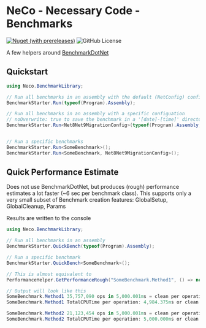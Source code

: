# NeCo - Necessary Code - Benchmarks

[![Nuget (with prereleases)](https://img.shields.io/nuget/vpre/neco.benchmarklibrary)](https://www.nuget.org/packages/Neco.BenchmarkLibrary/)
![GitHub License](https://img.shields.io/github/license/darcara/neco)

A few helpers around [BenchmarkDotNet](https://github.com/dotnet/BenchmarkDotNet)

## Quickstart
```csharp
using Neco.BenchmarkLibrary;

// Run all benchmarks in an assembly with the default (NetConfig) configuration
BenchmarkStarter.Run(typeof(Program).Assembly);

// Run all benchmarks in an assembly with a specific configuation
// noOverwrite: true to save the benchmark in a '[date]-[time]' directory, instead of the default 'results'
BenchmarkStarter.Run<Net8Net9MigrationConfig>(typeof(Program).Assembly, noOverwrite: true);


// Run a specific benchmarks
BenchmarkStarter.Run<SomeBenchmark>();
BenchmarkStarter.Run<SomeBenchmark, Net8Net9MigrationConfig>();
```

## Quick Performance Estimate 

Does not use BenchmarkDotNet, but produces (rough) performance estimates a lot faster (~6 sec per benchmark class).
This supports only a very small subset of Benchmark creation features: GlobalSetup, GlobalCleanup, Params

Results are written to the console
```csharp
using Neco.BenchmarkLibrary;

// Run all benchmarks in an assembly
BenchmarkStarter.QuickBench(typeof(Program).Assembly);

// Run a specific benchmark
BenchmarkStarter.QuickBench<SomeBenchmark>();

// This is almost equivalent to
PerformanceHelper.GetPerformanceRough("SomeBenchmark.Method1", () => new SomeBenchmark().Method());

// Output will look like this
SomeBenchmark.Method1 35,757,090 ops in 5,000.001ms = clean per operation: 0.108µs or 9,298,494.945op/s with 24 Bytes per run and GC 102/0/0
SomeBenchmark.Method1 TotalCPUTime per operation: 4,984.375ms or clean 9,336,433.859op/s for a factor of 0.997

SomeBenchmark.Method2 21,123,454 ops in 5,000.001ms = clean per operation: 0.205µs or 4,873,048.375op/s with 24 Bytes per run and GC 60/0/0
SomeBenchmark.Method2 TotalCPUTime per operation: 5,000.000ms or clean 4,873,049.836op/s for a factor of 1.000

```
